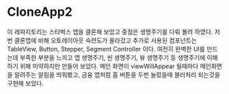 # CloneApp2

이 레파지토리는 스타벅스 앱을 클론해 보았고 중점은 생명주기를 다뤄 볼려 하였다.
저번 클론앱에 비해 오토레이아웃 숙련도가 올라갔고 추가로 사용된 컴포넌트는 TableView, Button, Stepper, Segment Controller 이다.
여전히 완벽한 UI를 만드는데 부족한 부분을 느끼고 앱 생명주기, 씬 생명주기, 뷰 생명주기 등 생명주기에 이해하기 위해 미약하지만 만들어 보았다.
메인 화면이 viewWillAppear 될때마다 메인화면을 알려주는 알림을 띄워봤고, 금융 앱처럼 홈 버튼을 두번 눌렀을때 블러처리 되는것을 구현해 보았다.
